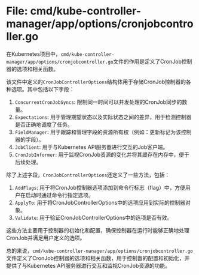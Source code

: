 # File: cmd/kube-controller-manager/app/options/cronjobcontroller.go

在Kubernetes项目中，`cmd/kube-controller-manager/app/options/cronjobcontroller.go`文件的作用是定义了CronJob控制器的选项和相关函数。

该文件中定义的`CronJobControllerOptions`结构体用于存储CronJob控制器的各种选项。其中包括以下字段：

1. `ConcurrentCronJobSyncs`: 限制同一时间可以并发处理的CronJob同步的数量。
2. `Expectations`: 用于管理期望状态以及实际状态之间的差异，用于检测控制器是否正确地调度了任务。
3. `FieldManager`: 用于跟踪和管理字段的资源所有权（例如：更新标记为该控制器的字段）。
4. `JobClient`: 用于与Kubernetes API服务器进行交互的Job客户端。
5. `CronJobInformer`: 用于监视CronJob资源的变化并将其缓存在内存中，便于后续处理。

除了上述字段，`CronJobControllerOptions`还定义了一些方法，包括：

1. `AddFlags`: 用于将CronJob控制器选项添加到命令行标志（flag）中，方便用户在启动时通过命令行指定选项。
2. `ApplyTo`: 用于将CronJobControllerOptions中的选项应用到实际的控制器对象。
3. `Validate`: 用于验证CronJobControllerOptions中的选项是否有效。

这些方法主要用于控制器的初始化和配置，确保控制器在运行时能够正确地处理CronJob并满足用户定义的选项。

总的来说，`cmd/kube-controller-manager/app/options/cronjobcontroller.go`文件定义了CronJob控制器的选项和相关函数，用于控制器的配置和初始化，并提供了与Kubernetes API服务器进行交互和监视CronJob资源的功能。


